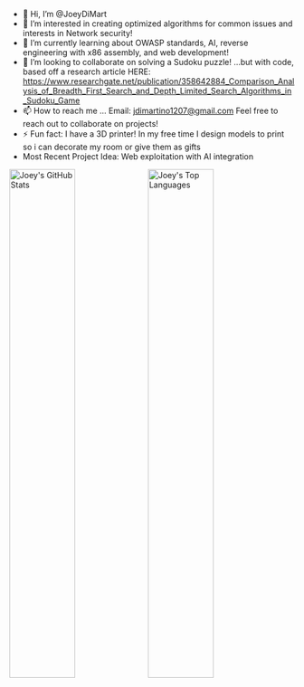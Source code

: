 - 👋 Hi, I’m @JoeyDiMart
- 👀 I’m interested in creating optimized algorithms for common issues and interests in Network security!
- 🌱 I’m currently learning about OWASP standards, AI, reverse engineering with x86 assembly, and web development!
- 💞️ I’m looking to collaborate on solving a Sudoku puzzle! ...but with code, based off a research article HERE: https://www.researchgate.net/publication/358642884_Comparison_Analysis_of_Breadth_First_Search_and_Depth_Limited_Search_Algorithms_in_Sudoku_Game
- 📫 How to reach me ... Email: jdimartino1207@gmail.com Feel free to reach out to collaborate on projects!
- ⚡ Fun fact: I have a 3D printer! In my free time I design models to print so i can decorate my room or give them as gifts
- Most Recent Project Idea: Web exploitation with AI integration
<!---
JoeyDiMart/JoeyDiMart is a ✨ special ✨ repository because its `README.md` (this file) appears on your GitHub profile.
You can click the Preview link to take a look at your changes.
--->

<img alt="Joey's GitHub Stats" align="left" width="48%" src="https://github-readme-stats.vercel.app/api?username=JoeyDiMart&show_icons=true"/>

<img alt="Joey's Top Languages" align="left" width="48%" src="https://github-readme-stats.vercel.app/api/top-langs/?username=JoeyDiMart&layout=compact"/>
